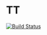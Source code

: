 # TT

[![Build Status](https://github.com/filipepfarias/TT.jl/actions/workflows/CI.yml/badge.svg?branch=master)](https://github.com/filipepfarias/TT.jl/actions/workflows/CI.yml?query=branch%3Amaster)
